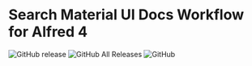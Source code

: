 # Search Material UI Docs Workflow for Alfred 4

![GitHub release](https://img.shields.io/github/release/alfonmga/mui-docs-alfred-worflow.svg)
![GitHub All Releases](https://img.shields.io/github/downloads/alfonmga/mui-docs-alfred-worflow/total.svg)
![GitHub](https://img.shields.io/github/license/alfonmga/mui-docs-alfred-worflow.svg)
